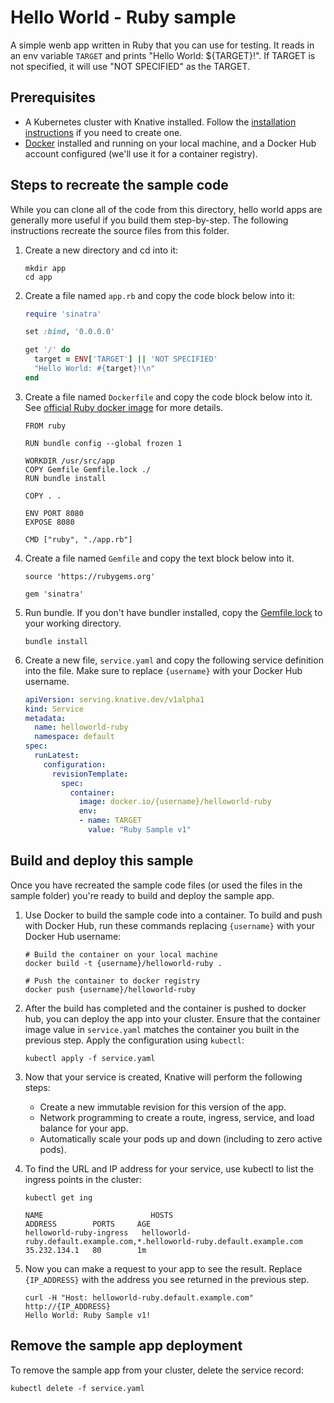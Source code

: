 # Hello World - Ruby sample

A simple wenb app written in Ruby that you can use for testing.
It reads in an env variable `TARGET` and prints "Hello World: ${TARGET}!". If
TARGET is not specified, it will use "NOT SPECIFIED" as the TARGET.

## Prerequisites

* A Kubernetes cluster with Knative installed. Follow the
  [installation instructions](https://github.com/knative/install/) if you need
  to create one.
* [Docker](https://www.docker.com) installed and running on your local machine,
  and a Docker Hub account configured (we'll use it for a container registry).

## Steps to recreate the sample code

While you can clone all of the code from this directory, hello world apps are 
generally more useful if you build them step-by-step. 
The following instructions recreate the source files from this folder.

1. Create a new directory and cd into it:

    ````shell
    mkdir app
    cd app
    ````

1. Create a file named `app.rb` and copy the code block below into it:

    ```ruby
    require 'sinatra'

    set :bind, '0.0.0.0'

    get '/' do
      target = ENV['TARGET'] || 'NOT SPECIFIED'
      "Hello World: #{target}!\n"
    end
    ```

1. Create a file named `Dockerfile` and copy the code block below into it. 
   See [official Ruby docker image](https://hub.docker.com/_/ruby/) for more details.

    ```docker
    FROM ruby

    RUN bundle config --global frozen 1

    WORKDIR /usr/src/app
    COPY Gemfile Gemfile.lock ./
    RUN bundle install

    COPY . .

    ENV PORT 8080
    EXPOSE 8080

    CMD ["ruby", "./app.rb"]
    ```

1. Create a file named `Gemfile` and copy the text block below into it.

    ```gem
    source 'https://rubygems.org'

    gem 'sinatra'
    ```

1. Run bundle. If you don't have bundler installed, copy the 
   [Gemfile.lock](./Gemfile.lock) to your working directory.

    ```shell
    bundle install
    ```

1. Create a new file, `service.yaml` and copy the following service definition
   into the file. Make sure to replace `{username}` with your Docker Hub username.

    ```yaml
    apiVersion: serving.knative.dev/v1alpha1
    kind: Service
    metadata:
      name: helloworld-ruby
      namespace: default
    spec:
      runLatest:
        configuration:
          revisionTemplate:
            spec:
              container:
                image: docker.io/{username}/helloworld-ruby
                env:
                - name: TARGET
                  value: "Ruby Sample v1"
    ```

## Build and deploy this sample

Once you have recreated the sample code files (or used the files in the sample folder) 
you're ready to build and deploy the sample app.

1. Use Docker to build the sample code into a container. To build and push with
   Docker Hub, run these commands replacing `{username}` with your
   Docker Hub username:

    ```shell
    # Build the container on your local machine
    docker build -t {username}/helloworld-ruby .

    # Push the container to docker registry
    docker push {username}/helloworld-ruby
    ```

1. After the build has completed and the container is pushed to docker hub, you
   can deploy the app into your cluster. Ensure that the container image value
   in `service.yaml` matches the container you built in
   the previous step. Apply the configuration using `kubectl`:

    ```shell
    kubectl apply -f service.yaml
    ```

1. Now that your service is created, Knative will perform the following steps:
   * Create a new immutable revision for this version of the app.
   * Network programming to create a route, ingress, service, and load balance for your app.
   * Automatically scale your pods up and down (including to zero active pods).

1. To find the URL and IP address for your service, use kubectl to list the ingress points in the cluster:

    ```shell
    kubectl get ing

    NAME                        HOSTS                                                                                   ADDRESS        PORTS     AGE
    helloworld-ruby-ingress   helloworld-ruby.default.example.com,*.helloworld-ruby.default.example.com   35.232.134.1   80        1m
    ```

1. Now you can make a request to your app to see the result. Replace `{IP_ADDRESS}` 
   with the address you see returned in the previous step.

    ```shell
    curl -H "Host: helloworld-ruby.default.example.com" http://{IP_ADDRESS}
    Hello World: Ruby Sample v1!
    ```

## Remove the sample app deployment

To remove the sample app from your cluster, delete the service record:

```shell
kubectl delete -f service.yaml
```
